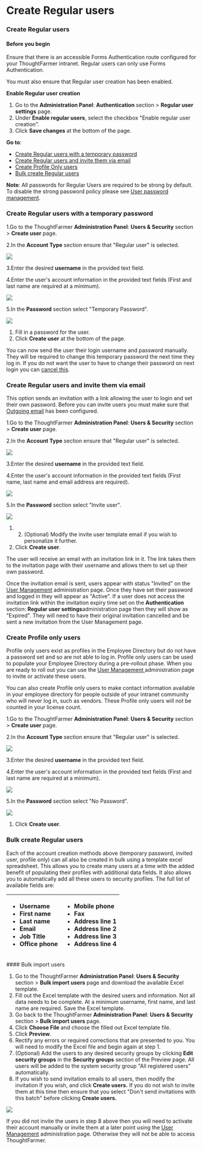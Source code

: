 # Create Regular users



### Create Regular users

#### Before you begin

Ensure that there is an accessible Forms Authentication route configured for your ThoughtFarmer intranet. Regular users can only use Forms Authentication.  
  
You must also ensure that Regular user creation has been enabled.  
  
**Enable Regular user creation**

1. Go to the **Administration Panel**: **Authentication** section &gt; **Regular user settings** page.
2. Under **Enable regular users**, select the checkbox "Enable regular user creation".
3. Click **Save changes** at the bottom of the page.

**Go to**:

* [Create Regular users with a temporary password](create-regular-users.md)
* [Create Regular users and invite them via email](create-regular-users.md)
* [Create Profile Only users](create-regular-users.md)
* [Bulk create Regular users](create-regular-users.md)

**Note**: All passwords for Regular Users are required to be strong by default. To disable the strong password policy please see [User password management](../user-password-management/).

### Create Regular users with a temporary password

1.Go to the ThoughtFarmer **Administration Panel**: **Users & Security** section &gt; **Create user** page.

2.In the **Account Type** section ensure that "Regular user" is selected.

![](../../../.gitbook/assets/1%20%2855%29.png)



3.Enter the desired **username** in the provided text field.

4.Enter the user's account information in the provided text fields \(First and last name are required at a minimum\).

![](../../../.gitbook/assets/2%20%2814%29.png)

5.In the **Password** section select "Temporary Password".  
 

![](../../../.gitbook/assets/3%20%2827%29.png)



1. Fill in a password for the user.
2. Click **Create user** at the bottom of the page.

You can now send the user their login username and password manually. They will be required to change this temporary password the next time they log in. If you do not want the user to have to change their password on next login you can [cancel this](https://community.thoughtfarmer.com/content/105892).  
 

### Create Regular users and invite them via email <a id="section2"></a>

This option sends an invitation with a link allowing the user to login and set their own password. Before you can invite users you must make sure that [Outgoing email](../../notifications-and-email/outgoing-email.md) has been configured.

1.Go to the ThoughtFarmer **Administration Panel**: **Users & Security** section &gt; **Create user** page.

2.In the **Account Type** section ensure that "Regular user" is selected.

![](../../../.gitbook/assets/4%20%2828%29.png)

3.Enter the desired **username** in the provided text field.

4.Enter the user's account information in the provided text fields \(First name, last name and email address are required\).  
 

![](../../../.gitbook/assets/5%20%2813%29.png)

5.In the **Password** section select "Invite user".

![](../../../.gitbook/assets/6.png)



1. 2. \(Optional\) Modify the invite user template email if you wish to personalize it further.
3. Click **Create user**.

The user will receive an email with an invitation link in it. The link takes them to the invitation page with their username and allows them to set up their own password.  
  
Once the invitation email is sent, users appear with status "Invited" on the [User Management](../) administration page. Once they have set their password and logged in they will appear as "Active". If a user does not access the invitation link within the invitation expiry time set on the **Authentication** section: **Regular user settings**administration page then they will show as "Expired". They will need to have their original invitation cancelled and be sent a new invitation from the User Management page.  
 

### Create Profile only users <a id="section3"></a>

Profile only users exist as profiles in the Employee Directory but do not have a password set and so are not able to log in. Profile only users can be used to populate your Employee Directory during a pre-rollout phase. When you are ready to roll out you can use the [User Management ](../)administration page to invite or activate these users.  
  
You can also create Profile only users to make contact information available in your employee directory for people outside of your intranet community who will never log in, such as vendors. These Profile only users will not be counted in your license count.

1.Go to the ThoughtFarmer **Administration Panel**: **Users & Security** section &gt; **Create user** page.

2.In the **Account Type** section ensure that "Regular user" is selected.

![](../../../.gitbook/assets/7.png)

3.Enter the desired **username** in the provided text field.

4.Enter the user's account information in the provided text fields \(First and last name are required at a minimum\).

![](../../../.gitbook/assets/8%20%2815%29.png)

5.In the **Password** section select "No Password".

![](../../../.gitbook/assets/9%20%281%29.png)



1. Click **Create user**.

### Bulk create Regular users <a id="section5"></a>

Each of the account creation methods above \(temporary password, invited user, profile only\) can all also be created in bulk using a template excel spreadsheet. This allows you to create many users at a time with the added benefit of populating their profiles with additional data fields. It also allows you to automatically add all these users to security profiles. The full list of available fields are:

<table>
  <thead>
    <tr>
      <th style="text-align:left">
        <ul>
          <li>Username</li>
          <li>First name</li>
          <li>Last name</li>
          <li>Email</li>
          <li>Job Title</li>
          <li>Office phone</li>
        </ul>
      </th>
      <th style="text-align:left">
        <ul>
          <li>Mobile phone</li>
          <li>Fax</li>
          <li>Address line 1</li>
          <li>Address line 2</li>
          <li>Address line 3</li>
          <li>Address line 4</li>
        </ul>
      </th>
    </tr>
  </thead>
  <tbody></tbody>
</table>#### Bulk import users

1. Go to the ThoughtFarmer **Administration Panel**: **Users & Security** section &gt; **Bulk import users** page and download the available Excel template.
2. Fill out the Excel template with the desired users and information. Not all data needs to be complete. At a minimum username, first name, and last name are required. Save the Excel template.
3. Go back to the ThoughtFarmer **Administration Panel**: **Users & Security** section &gt; **Bulk import users** page.
4. Click **Choose File** and choose the filled out Excel template file.
5. Click **Preview**.
6. Rectify any errors or required corrections that are presented to you. You will need to modify the Excel file and begin again at step 1.
7. \(Optional\) Add the users to any desired security groups by clicking **Edit security groups** in the **Security groups** section of the Preview page. All users will be added to the system security group "All registered users" automatically.
8. If you wish to send invitation emails to all users, then modify the invitation if you wish, and click **Create users.** If you do not wish to invite them at this time then ensure that you select "Don't send invitations with this batch" before clicking **Create users.**

![](../../../.gitbook/assets/10%20%288%29.png)

If you did not invite the users in step 8 above then you will need to activate their account manually or invite them at a later point using the [User Management](../) administration page. Otherwise they will not be able to access ThoughtFarmer.

